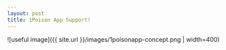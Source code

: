 ```yaml
---
layout: post
title: 1Poison App Support!
---
```


![useful image]({{ site.url }}/images/1poisonapp-concept.png | width=400)
